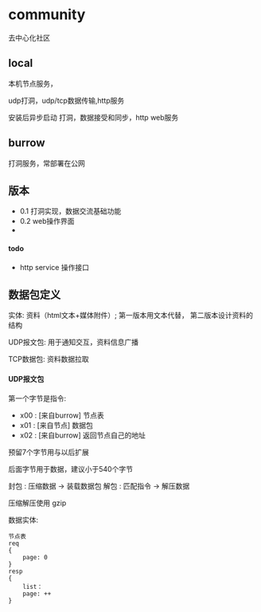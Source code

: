 # community
去中心化社区

## local 
本机节点服务，

udp打洞，udp/tcp数据传输,http服务

安装后异步启动 打洞，数据接受和同步，http web服务

## burrow
打洞服务，常部署在公网

## 版本
- 0.1  打洞实现，数据交流基础功能
- 0.2  web操作界面
-

#### todo
- http service 操作接口


## 数据包定义

实体:  资料（html文本+媒体附件）; 第一版本用文本代替， 第二版本设计资料的结构

UDP报文包: 用于通知交互，资料信息广播

TCP数据包: 资料数据拉取

#### UDP报文包

第一个字节是指令:
- x00 : [来自burrow] 节点表
- x01 : [来自节点] 数据包
- x02 : [来自burrow] 返回节点自己的地址

预留7个字节用与以后扩展

后面字节用于数据，建议小于540个字节

封包 : 压缩数据 -> 装载数据包
解包 : 匹配指令 -> 解压数据


压缩解压使用 gzip

数据实体:
```
节点表
req
{
    page: 0
}
resp
{
    list：
    page: ++
}

```




